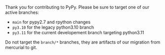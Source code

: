 Thank you for contributing to PyPy. Please be sure to target one of our active branches:
- `main` for pypy2.7 and rpython changes
- `py3.10` for the legacy python3.10 branch
- `py3.11` for the current developement branch targeting python3.11

Do not target the `branch/*` branches, they are artifacts of our migration from mercurial to git.
